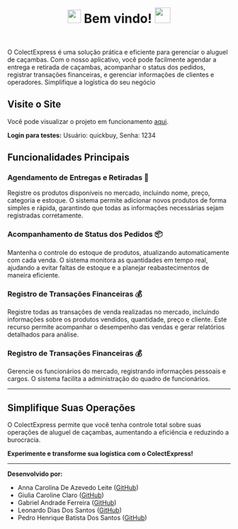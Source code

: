 
<h1 align='center'><img src="https://media2.giphy.com/media/QssGEmpkyEOhBCb7e1/giphy.gif?cid=ecf05e47a0n3gi1bfqntqmob8g9aid1oyj2wr3ds3mg700bl&rid=giphy.gif" width ="30"> Bem vindo! <img src="https://media.giphy.com/media/hvRJCLFzcasrR4ia7z/giphy.gif" width="35"></h1> 
<br>

O ColectExpress é uma solução prática e eficiente para gerenciar o aluguel de caçambas. Com o nosso aplicativo, você pode facilmente agendar a entrega e retirada de caçambas, acompanhar o status dos pedidos, registrar transações financeiras, e gerenciar informações de clientes e operadores. Simplifique a logística do seu negócio

## Visite o Site

Você pode visualizar o projeto em funcionamento [aqui](https://henriquenery1.github.io/QuickBuy/login/login.html).

**Login para testes:** Usuário: quickbuy, Senha: 1234

## Funcionalidades Principais

### Agendamento de Entregas e Retiradas 🚚
Registre os produtos disponíveis no mercado, incluindo nome, preço, categoria e estoque. O sistema permite adicionar novos produtos de forma simples e rápida, garantindo que todas as informações necessárias sejam registradas corretamente.

### Acompanhamento de Status dos Pedidos 📦
Mantenha o controle do estoque de produtos, atualizando automaticamente com cada venda. O sistema monitora as quantidades em tempo real, ajudando a evitar faltas de estoque e a planejar reabastecimentos de maneira eficiente.

### Registro de Transações Financeiras 💰
Registre todas as transações de venda realizadas no mercado, incluindo informações sobre os produtos vendidos, quantidade, preço e cliente. Este recurso permite acompanhar o desempenho das vendas e gerar relatórios detalhados para análise.

### Registro de Transações Financeiras 💰
Gerencie os funcionários do mercado, registrando informações pessoais e cargos. O sistema facilita a administração do quadro de funcionários.

---

## Simplifique Suas Operações
O ColectExpress permite que você tenha controle total sobre suas operações de aluguel de caçambas, aumentando a eficiência e reduzindo a burocracia.

**Experimente e transforme sua logística com o ColectExpress!**

---

**Desenvolvido por:**
- Anna Carolina De Azevedo Leite ([GitHub](https://github.com/annacarolinaa))
- Giulia Caroline Claro ([GitHub](https://github.com/GiuCaroline))
- Gabriel Andrade Ferreira ([GitHub]((https://github.com/biel388)))
- Leonardo Dias Dos Santos ([GitHub](https://github.com/Leo-Santoss))
- Pedro Henrique Batista Dos Santos ([GitHub](https://github.com/pedrosantos664))

